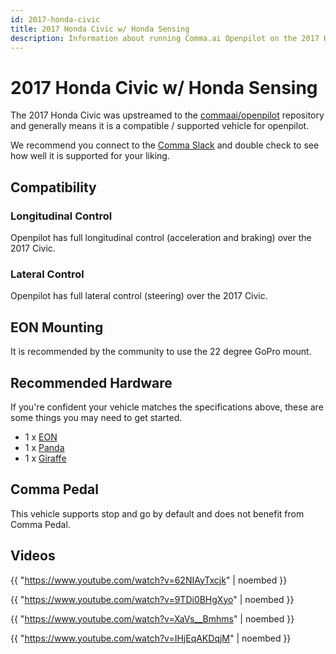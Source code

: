 ```yaml
---
id: 2017-honda-civic
title: 2017 Honda Civic w/ Honda Sensing
description: Information about running Comma.ai Openpilot on the 2017 Honda Civic w/ Honda Sensing
---
```

# 2017 Honda Civic w/ Honda Sensing

The 2017 Honda Civic was upstreamed to the [commaai/openpilot](https://github.com/commaai/openpilot) repository and generally means it is a compatible / supported vehicle for openpilot.

We recommend you connect to the [Comma Slack](https://slack.comma.ai) and double check to see how well it is supported for your liking.

## Compatibility

### Longitudinal Control

Openpilot has full longitudinal control (acceleration and braking) over the 2017 Civic.

### Lateral Control

Openpilot has full lateral control (steering) over the 2017 Civic.

## EON Mounting

It is recommended by the community to use the 22 degree GoPro mount.

## Recommended Hardware

If you're confident your vehicle matches the specifications above, these are some things you may need to get started.

* 1 x [EON](/hardware/eon/)
* 1 x [Panda](/hardware/panda/)
* 1 x [Giraffe](/hardware/giraffe/)

## Comma Pedal

This vehicle supports stop and go by default and does not benefit from Comma Pedal.


## Videos

{{ "https://www.youtube.com/watch?v=62NIAyTxcjk" | noembed }}


{{ "https://www.youtube.com/watch?v=9TDi0BHgXyo" | noembed }}


{{ "https://www.youtube.com/watch?v=XaVs__Bmhms" | noembed }}


{{ "https://www.youtube.com/watch?v=IHjEqAKDqjM" | noembed }}


